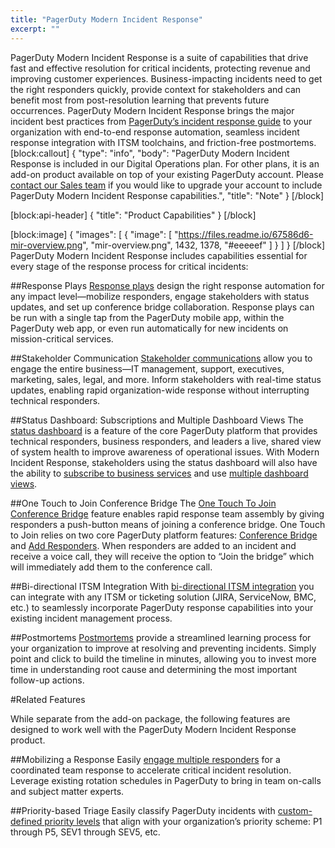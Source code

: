```yaml
---
title: "PagerDuty Modern Incident Response"
excerpt: ""
---
```

PagerDuty Modern Incident Response is a suite of capabilities that drive fast and effective resolution for critical incidents, protecting revenue and improving customer experiences. Business-impacting incidents need to get the right responders quickly, provide context for stakeholders and can benefit most from post-resolution learning that prevents future occurrences. PagerDuty Modern Incident Response brings the major incident best practices from [PagerDuty’s incident response guide](https://response.pagerduty.com/) to your organization with end-to-end response automation, seamless incident response integration with ITSM toolchains, and friction-free postmortems.
[block:callout]
{
  "type": "info",
  "body": "PagerDuty Modern Incident Response is included in our Digital Operations plan. For other plans, it is an add-on product available on top of your existing PagerDuty account. Please [contact our Sales team](https://www.pagerduty.com/contact-us/) if you would like to upgrade your account to include PagerDuty Modern Incident Response capabilities.",
  "title": "Note"
}
[/block]

[block:api-header]
{
  "title": "Product Capabilities"
}
[/block]

[block:image]
{
  "images": [
    {
      "image": [
        "https://files.readme.io/67586d6-mir-overview.png",
        "mir-overview.png",
        1432,
        1378,
        "#eeeeef"
      ]
    }
  ]
}
[/block]
PagerDuty Modern Incident Response includes capabilities essential for every stage of the response process for critical incidents:

##Response Plays
[Response plays](https://support.pagerduty.com/docs/response-automation) design the right response automation for any impact level—mobilize responders, engage stakeholders with status updates, and set up conference bridge collaboration. Response plays can be run with a single tap from the PagerDuty mobile app, within the PagerDuty web app, or even run automatically for new incidents on mission-critical services.

##Stakeholder Communication
[Stakeholder communications](https://support.pagerduty.com/docs/communicating-with-stakeholders) allow you to engage the entire business—IT management, support, executives, marketing, sales, legal, and more. Inform stakeholders with real-time status updates, enabling rapid organization-wide response without interrupting technical responders.

##Status Dashboard: Subscriptions and Multiple Dashboard Views
The [status dashboard](doc:status-dashboard) is a feature of the core PagerDuty platform that provides technical responders, business responders, and leaders a live, shared view of system health to improve awareness of operational issues. With Modern Incident Response, stakeholders using the status dashboard will also have the ability to [subscribe to business services](https://support.pagerduty.com/docs/status-dashboard#section-subscribing-to-business-services) and use [multiple dashboard views](https://support.pagerduty.com/docs/status-dashboard#section-multiple-dashboard-views).

##One Touch to Join Conference Bridge
The [One Touch To Join Conference Bridge](https://support.pagerduty.com/docs/conference-bridge#section-one-touch-to-join-conference-bridge) feature enables rapid response team assembly by giving responders a push-button means of joining a conference bridge. One Touch to Join relies on two core PagerDuty platform features: [Conference Bridge](https://support.pagerduty.com/docs/response-bridge#section-service-level-response-bridge) and [Add Responders](https://support.pagerduty.com/docs/mobilizing-a-response#section-add-responders). When responders are added to an incident and receive a voice call, they will receive the option to “Join the bridge” which will immediately add them to the conference call. 

##Bi-directional ITSM Integration
With [bi-directional ITSM integration](https://support.pagerduty.com/docs/how-to-triaging-major-incidents-integrating-your-itsm-toolchain#section-integrating-pagerduty-incident-response-with-itsm-tools) you can integrate with any ITSM or ticketing solution (JIRA, ServiceNow, BMC, etc.) to seamlessly incorporate PagerDuty response capabilities into your existing incident management process.

##Postmortems
[Postmortems](https://support.pagerduty.com/docs/postmortems) provide a streamlined learning process for your organization to improve at resolving and preventing incidents. Simply point and click to build the timeline in minutes, allowing you to invest more time in understanding root cause and determining the most important follow-up actions.

#Related Features

While separate from the add-on package, the following features are designed to work well with the PagerDuty Modern Incident Response product. 

##Mobilizing a Response
Easily [engage multiple responders](https://support.pagerduty.com/docs/mobilizing-a-response) for a coordinated team response to accelerate critical incident resolution. Leverage existing rotation schedules in PagerDuty to bring in team on-calls and subject matter experts.

##Priority-based Triage
Easily classify PagerDuty incidents with [custom-defined priority levels](https://support.pagerduty.com/docs/incident-priority) that align with your organization’s priority scheme: P1 through P5, SEV1 through SEV5, etc.
